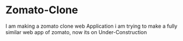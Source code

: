 # Zomato-Clone
I am making a zomato clone web Application i am trying to make a fully similar web app of zomato, now its on Under-Construction
